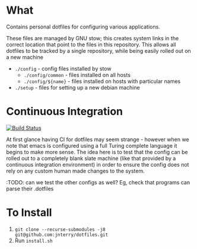 # What
Contains personal dotfiles for configuring various applications.

These files are managed by GNU stow; this creates system links in the correct location that point to the files in this repository. This allows all dotfiles to be tracked by a single repository, while being easily rolled out on a new machine


- `./config` - config files installed by stow
  - `./config/common` - files installed on all hosts
  - `./config/${name}` - files installed on hosts with particular names
- `./setup` - files for setting up a new debian machine

# Continuous Integration

[![Build Status](https://travis-ci.org/jnterry/dotfiles.svg?branch=master)](https://travis-ci.org/jnterry/dotfiles)

At first glance having CI for dotfiles may seem strange - however when we note that emacs is configured using a full Turing complete language it begins to make more sense. The idea here is to test that the config can be rolled out to a completely blank slate machine (like that provided by a continuous integration environment) in order to ensure the config does not rely on any custom human made changes to the system.

:TODO: can we test the other configs as well? Eg, check that programs can parse their .dotfiles

# To Install

1. ```git clone --recurse-submodules -j8 git@github.com:jnterry/dotfiles.git```
2. Run ```install.sh```
